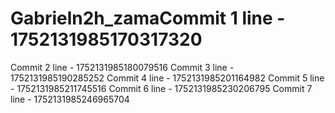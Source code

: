# Gabrieln2h_zamaCommit 1 line - 1752131985170317320
Commit 2 line - 1752131985180079516
Commit 3 line - 1752131985190285252
Commit 4 line - 1752131985201164982
Commit 5 line - 1752131985211745516
Commit 6 line - 1752131985230206795
Commit 7 line - 1752131985246965704
